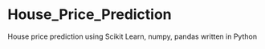 # House_Price_Prediction
House price prediction using Scikit Learn, numpy, pandas written in Python
